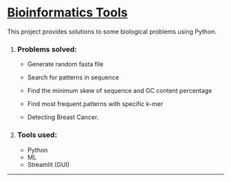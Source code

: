 # [**Bioinformatics Tools**](https://github.com/hebamuh68/Bioinformatics-Projects/tree/main/Bioinformatics%20Tools)

This project provides solutions to some biological problems using Python.

1. ### **Problems solved:** 

   - Generate random fasta file

   - Search for patterns in sequence

   - Find the minimum skew of sequence and GC content percentage

   - Find most frequent patterns with specific k-mer

   - Detecting Breast Cancer.

     

2. ### ****Tools used:****

   - Python
   - ML
   - Streamlit (GUI)

------

### 
